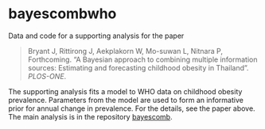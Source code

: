
<!-- README.md is generated from README.Rmd. Please edit that file -->

# bayescombwho

Data and code for a supporting analysis for the paper

> Bryant J, Rittirong J, Aekplakorn W, Mo-suwan L, Nitnara P,
> Forthcoming. “A Bayesian approach to combining multiple information
> sources: Estimating and forecasting childhood obesity in Thailand”.
> *PLOS-ONE*.

The supporting analysis fits a model to WHO data on childhood obesity
prevalence. Parameters from the model are used to form an informative
prior for annual change in prevalence. For the details, see the paper
above. The main analysis is in the repository
[bayescomb](https://github.com/johnrbryant/bayescomb).
